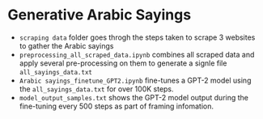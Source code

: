 # Generative Arabic Sayings   
* `scraping data` folder goes throgh the steps taken to scrape 3 websites to gather the Arabic sayings
* `preprocessing_all_scraped_data.ipynb` combines all scraped data and apply several pre-processing on them to generate a signle file `all_sayings_data.txt`
* `Arabic sayings_finetune_GPT2.ipynb` fine-tunes a GPT-2 model using the `all_sayings_data.txt` for over 100K steps.
* `model_output_samples.txt` shows the GPT-2 model output during the fine-tuning every 500 steps as part of framing infomation.

